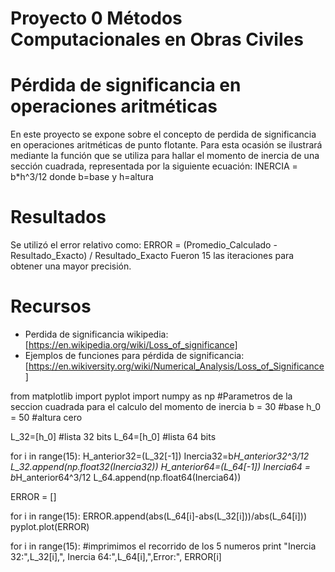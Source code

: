 Proyecto 0 Métodos Computacionales en Obras Civiles
=============
Pérdida de significancia en operaciones aritméticas
=======
En este proyecto se expone sobre el concepto de perdida de significancia en operaciones aritméticas de punto flotante. Para esta ocasión se ilustrará mediante la función que se utiliza para hallar el momento de inercia de una sección cuadrada, representada por la siguiente ecuación:
  INERCIA = b*h^3/12
donde b=base y h=altura

Resultados
=============
Se utilizó el error relativo como:
ERROR = (Promedio_Calculado - Resultado_Exacto) / Resultado_Exacto
Fueron 15 las iteraciones para obtener una mayor precisión.


Recursos
=========
- Perdida de significancia wikipedia: [https://en.wikipedia.org/wiki/Loss_of_significance]
- Ejemplos de funciones para pérdida de significancia: [https://en.wikiversity.org/wiki/Numerical_Analysis/Loss_of_Significance]

from matplotlib import pyplot
import numpy as np
#Parametros de la seccion cuadrada para el calculo del momento de inercia
b = 30 #base
h_0 = 50 #altura cero 


L_32=[h_0] #lista 32 bits
L_64=[h_0] #lista 64 bits

for i in range(15):
    H_anterior32=(L_32[-1])
    Inercia32=b*H_anterior32^3/12 
    L_32.append(np.float32(Inercia32))
    H_anterior64=(L_64[-1])
    Inercia64 = b*H_anterior64^3/12 
    L_64.append(np.float64(Inercia64))

ERROR = []

for i in range(15):
    ERROR.append(abs(L_64[i]-abs(L_32[i]))/abs(L_64[i]))
pyplot.plot(ERROR)

for i in range(15):  #imprimimos el recorrido de los 5 numeros
    print "Inercia 32:",L_32[i],", Inercia 64:",L_64[i],",Error:", ERROR[i]
